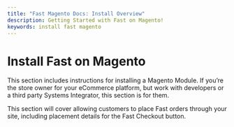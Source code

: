 ```yaml
---
title: "Fast Magento Docs: Install Overview"
description: Getting Started with Fast on Magento!
keywords: install fast magento
---
```


# Install Fast on Magento

This section includes instructions for installing a Magento Module. If you’re the store owner for your eCommerce platform, but work with developers or a third party Systems Integrator, this section is for them.

This section will cover allowing customers to place Fast orders through your site, including placement details for the Fast Checkout button.

